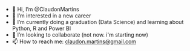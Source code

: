 - 👋 Hi, I’m @ClaudonMartins
- 👀 I’m interested in a new career
- 🌱 I’m currently doing a graduation (Data Science) and learning about Python, R and Power BI
- 💞️ I’m looking to collaborate (not now. i'm starting now)
- 📫 How to reach me: claudon.martins@gmail.com

<!---
ClaudonMartins/ClaudonMartins is a ✨ special ✨ repository because its `README.md` (this file) appears on your GitHub profile.
You can click the Preview link to take a look at your changes.
--->
